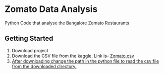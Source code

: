 # Zomato Data Analysis
Python Code that analyse the Bangalore Zomato Restaurants

## Getting Started
1. Download project
2. Download the CSV file from the kaggle. Link is- <a href="https://www.kaggle.com/datasets/himanshupoddar/zomato-bangalore-restaurants"> Zomato.csv
3. After downloading change the path in the python file to read the csv file from the downloaded directory.

